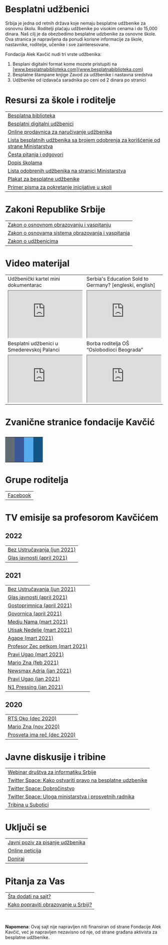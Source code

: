 # Besplatni udžbenici

Srbija je jedna od retnih država koje nemaju besplatne udžbenike za osnovnu školu. Roditelji plaćaju udžbenike po visokim cenama i do 15,000 dinara. Naš cilj je da obezbedimo besplatne udzbenike za osnovne škole. Ova stranica je napravljena da ponudi korisne informacije za škole, nastavnike, roditelje, učenike i sve zainteresovane. 

Fondacija Alek Kavčić nudi tri vrste udžbenika:

1. Besplani digitalni format kome mozete pristupiti na [www.besplatnabiblioteka.com](www.besplatnabiblioteka.com)
2. Besplatne štampane knjige Zavod za udžbenike i nastavna sredstva
3. Udžbenike od izdavača saradnika po ceni od 2 dinara po stranici

# Resursi za škole i roditelje

<table id="table1">
  <tr><td>
     <a href="https://www.besplatnabiblioteka.com/">Besplatna biblioteka</a>
  </td></tr>
  <tr><td>
     <a href="https://www.digitalniudzbenik.com/">Besplatni digitalni udžbenici</a>
  </td></tr>
  <tr><td>
     <a href="https://naruci.fondacijaalekkavcic.org/">Online prodavnica za naručivanje udžbenika</a>
  </td></tr>
  <tr><td>
     <a href="https://www.besplatnabiblioteka.com/knjige/Spisak-udzbenika-Fondacija-Alek-Kavcic.pdf">Lista besplatnih udžbenika sa brojem odobrenja za korišćenje od strane Ministarstva</a>
  </td></tr>
  <tr><td>
     <a href="https://twitter.com/FondacijaAK/status/1364968116736950273/photo/1">Česta pitanja i odgovori</a>
  </td></tr>
  <tr><td>
     <a href="https://pbs.twimg.com/media/FHN-X3cWYAsW5nM?format=jpg&name=4096x4096">Dopis školama</a>
  </td></tr>
  <tr><td>
   <a href="https://mpn.gov.rs/prosveta/udzbenici/udzbenici-za-osnovnu-skolu/">Lista odobrenih udžbenika na stranici Ministarstva</a>
  </td></tr>
  <tr><td>
     <a href="https://twitter.com/FondacijaAK/status/1361888953763160069/photo/1">Plakat za besplatne udžbenike</a>
  </td></tr>
  <tr><td>
     <a href="https://twitter.com/FondacijaAK/status/1364014432968351746/photo/1">Primer pisma za pokretanje inicijative u skoli</a>
  </td></tr>
</table>

# Zakoni Republike Srbije

<table id="table1">
  <tr><td>
<a href="https://twitter.com/UsraneMotke/status/1483376279630057473">Zakon o osnovnom obrazovanju i vaspitanju</a> 
  </td></tr>
  <tr><td>
<a href="https://twitter.com/AlekKavcic/status/1387242916989620226">Zakon o osnovama sistema obrazovanja i vaspitanja </a>
  </td></tr>
  <tr><td>
<a href="https://twitter.com/AlekKavcic/status/1376593853118095362/photo/2">Zakon o udžbenicima </a>
  </td></tr>
</table>

# Video materijal

<table cellpadding="0" cellspacing="0" border="0">
  <tr>
   <td style="width:33%;">Udžbenički kartel mini dokumentarac</td>
   <td style="width:33%;">Serbia's Education Sold to Germany? [engleski, english]</td>
  </tr><tr>
   <td style="width:33%;"><iframe width="100%" src="https://www.youtube.com/embed/_GNXB22MS6M"></iframe></td>
   <td style="width:33%;"><iframe width="100%" src="https://www.youtube.com/embed/HrYOQ2AFMH0"></iframe></td>
  </tr><tr>
   <td style="width:33%;">Besplatni udžbenici u Smederevskoj Palanci</td>
   <td style="width:33%;">Borba roditelja OŠ “Oslobodioci Beograda”</td>
  </tr><tr>
   <td style="width:33%;"><iframe width="100%" src="https://www.youtube.com/embed/hQ_8pnr2WUg"></iframe></td>
   <td style="width:33%;"><iframe width="100%" src="https://www.youtube.com/embed/4Qp3hLnBllA"></iframe></td>
  </tr>
</table>

# Zvanične stranice fondacije Kavčić

<table id="table1" style="font-size:30px">
  <tr height="80px">
   <td style="width:25%; background: #606c71;"><a href="https://fondacijaalekkavcic.org" style="color: white;"  class="fa fa-home"></a></td>
   <td style="width:25%; background: #3B5998;"><a href="https://www.facebook.com/fondacijaalekkavcic" style="color: white;" class="fa fa-facebook"></a></td>
   <td style="width:25%; background: #55ACEE;"><a href="https://twitter.com/FondacijaAK" style="color: white;" class="fa fa-twitter"></a></td>
   <td style="width:25%; background: #125688;"><a href="https://www.instagram.com/fondacijaalekkavcic/" style="color: white;" class="fa fa-instagram"></a></td>
  </tr>
</table>

# Grupe roditelja

<table id="table1">
  <tr><td>
   <a href="https://www.facebook.com/groups/966991017583922">Facebook</a>
  </td></tr>
</table>
  
# TV emisije sa profesorom Kavčićem 

## 2022

<table id="table1">
  <tr><td>
   <a href="https://www.youtube.com/watch?v=vEPnGXMaCZ4"> Bez Ustručavanja (jun 2021) </a>
  </td></tr><tr><td>
   <a href="https://www.youtube.com/watch?v=RMbxsWN3O0E"> Glas javnosti (april 2021) </a>
  </td></tr>
</table>

## 2021

<table id="table1">
  <tr><td>
   <a href="https://www.youtube.com/watch?v=vEPnGXMaCZ4"> Bez Ustručavanja (jun 2021) </a>
  </td></tr><tr><td>
   <a href="https://www.youtube.com/watch?v=RMbxsWN3O0E"> Glas javnosti (april 2021) </a>
  </td></tr><tr><td>
   <a href="https://radiozlatousti.rs/?p=24925"> Gostoprimnica (april 2021) </a>
  </td></tr><tr><td>
   <a href="https://www.youtube.com/watch?v=KXMHT296ubo"> Govornica (april 2021) </a>
  </td></tr><tr><td>
   <a href=" https://www.youtube.com/watch?v=ymOLJ4vdiTQ"> Medju Nama (mart 2021) </a>
  </td></tr><tr><td>
   <a href="https://www.youtube.com/watch?v=_NJ1YOVfzE4"> Utisak Nedelje (mart 2021) </a>
  </td></tr><tr><td>
   <a href="https://www.youtube.com/watch?v=W_U6_wyuUQs"> Agape (mart 2021) </a>
  </td></tr><tr><td>
   <a href="https://www.youtube.com/watch?v=6qiUIepVmE4"> Profesor Zec petkom (mart 2021) </a>
  </td></tr><tr><td>
   <a href="https://media.rtv.rs/sr_lat/pravi-ugao/63576">Pravi Ugao (mart 2021) </a>
  </td></tr><tr><td>
   <a href="https://www.youtube.com/watch?v=KcNoNC0Prhc"> Mario Zna (feb 2021) </a>
  </td></tr><tr><td>
   <a href="https://www.youtube.com/watch?v=jg0BI5VcWnU"> Newsmax Adria (jan 2021) </a>
  </td></tr><tr><td>
   <a href="https://media.rtv.rs/sr_ci/pravi-ugao/61865"> Pravi Ugao (jan 2021) </a>
  </td></tr><tr><td>
   <a href="https://www.youtube.com/watch?v=cPj9m10yMJ4">N1 Pressing (jan 2021)</a>
  </td></tr>
</table>

## 2020

<table id="table1">
  <tr><td>
<a href="https://www.youtube.com/watch?v=4o-uRkPom4w"> RTS Oko (dec 2020) </a>
  </td></tr><tr><td>
<a href="https://www.youtube.com/watch?v=QLrzHMRIcdM"> Mario Zna (nov 2020) </a>
  </td></tr><tr><td>
<a href="https://www.youtube.com/watch?v=cX3iCMGRAyw"> Prosveta ima reč (dec 2020) </a>
  </td></tr>
</table>

 
# Javne diskusije i tribine

<table id="table1">
  <tr><td>
<a href="https://dis.org.rs/sr/2021/03/izvestaj-sa-vebinara-besplatni-udzbenici-za-i-protiv/ "> Webinar društva za informatiku Srbije </a>
  </td></tr><tr><td>
<a href="https://twitter.com/i/spaces/1jMKgeMLRwMJL?s=20 "> Twitter Space: Kako ostvariti pravo na besplatne udzbenike </a>
  </td></tr><tr><td>
<a href="https://twitter.com/i/spaces/1MYxNnNbglXxw?s=20 "> Twitter Space: Dobročinstvo </a>
  </td></tr><tr><td>
<a href="https://twitter.com/i/spaces/1yNGaYwQvBRGj?s=20 "> Twitter Space: Uloga ministarstva i prosvetnih radnika </a>
  </td></tr><tr><td>
<a href="https://soundcloud.com/wwwsuboticacom/tribina-na-temu-besplatnih-udzbenika-fondacija-alek-kavcic "> Tribina u Subotici </a>
  </td></tr>
</table>

# Uključi se

<table id="table1">
  <tr><td>
<a href="https://pbs.twimg.com/media/Ebsdc-MXQAATs50?format=jpg&name=4096x4096">Javni poziv za pisanje udžbenika</a>
  </td></tr><tr><td>
<a href="https://www.ipetitions.com/petition/besplatniudzbenici">Online peticija</a>
  </td></tr><tr><td>
<a href="https://fondacijaalekkavcic.org/doniraj/">Doniraj</a>
  </td></tr>
</table>

  
# Pitanja za Vas

<table id="table1">
  <tr><td>
<a href="https://forms.gle/RP6WoG53Ys4sxmNZ8">Šta dodati na sajt?</a>
  </td></tr><tr><td>
<a href="https://forms.gle/D7QpDCbfCewGhxM98">Kako popraviti obrazovanje u Srbiji?</a>
  </td></tr>
</table>

<br>

**Napomena**: Ovaj sajt nije napravljen niti finansiran od strane Fondacije Alek Kavčić, već je napravljen nezavisno od nje, od strane građana aktivista za besplatne udžbenike.

<br>
